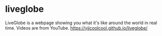 # liveglobe
LiveGlobe is a webpage showing you what it's like around the world in real time. Videos are from YouTube.
https://yjjcoolcool.github.io/liveglobe/